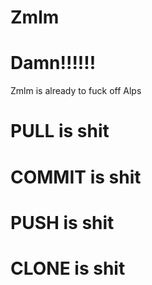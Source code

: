 # Zmlm
# Damn!!!!!!

Zmlm is already to fuck off Alps

# PULL is shit
# COMMIT is shit
# PUSH is shit
# CLONE is shit
